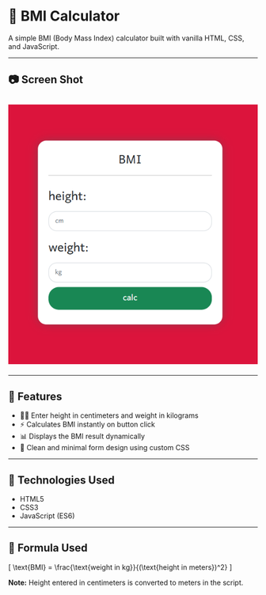 # 🧮 BMI Calculator

A simple BMI (Body Mass Index) calculator built with vanilla HTML, CSS, and JavaScript.

---

## 📷 Screen Shot

## ![alt text](public/img/bmi.png)

---

## 📐 Features

- 🏋️‍♂️ Enter height in centimeters and weight in kilograms
- ⚡ Calculates BMI instantly on button click
- 📊 Displays the BMI result dynamically
- 🧼 Clean and minimal form design using custom CSS

---

## 🚀 Technologies Used

- HTML5
- CSS3
- JavaScript (ES6)

---

## 🧠 Formula Used

\[
\text{BMI} = \frac{\text{weight in kg}}{(\text{height in meters})^2}
\]

**Note:** Height entered in centimeters is converted to meters in the script.
